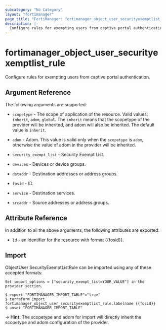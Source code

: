 ```yaml
---
subcategory: "No Category"
layout: "fortimanager"
page_title: "FortiManager: fortimanager_object_user_securityexemptlist_rule"
description: |-
  Configure rules for exempting users from captive portal authentication.
---
```


# fortimanager_object_user_securityexemptlist_rule
Configure rules for exempting users from captive portal authentication.

## Argument Reference


The following arguments are supported:

* `scopetype` - The scope of application of the resource. Valid values: `inherit`, `adom`, `global`. The `inherit` means that the scopetype of the provider will be inherited, and adom will also be inherited. The default value is `inherit`.
* `adom` - Adom. This value is valid only when the `scopetype` is `adom`, otherwise the value of adom in the provider will be inherited.
* `security_exempt_list` - Security Exempt List.

* `devices` - Devices or device groups.
* `dstaddr` - Destination addresses or address groups.
* `fosid` - ID.
* `service` - Destination services.
* `srcaddr` - Source addresses or address groups.


## Attribute Reference

In addition to all the above arguments, the following attributes are exported:
* `id` - an identifier for the resource with format {{fosid}}.

## Import

ObjectUser SecurityExemptListRule can be imported using any of these accepted formats:
```
Set import_options = ["security_exempt_list=YOUR_VALUE"] in the provider section.

$ export "FORTIMANAGER_IMPORT_TABLE"="true"
$ terraform import fortimanager_object_user_securityexemptlist_rule.labelname {{fosid}}
$ unset "FORTIMANAGER_IMPORT_TABLE"
```
-> **Hint:** The scopetype and adom for import will directly inherit the scopetype and adom configuration of the provider.
